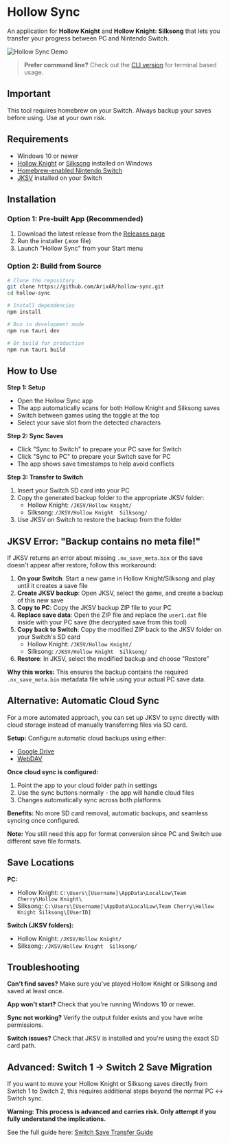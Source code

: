 # Hollow Sync

An application for **Hollow Knight** and **Hollow Knight: Silksong** that lets you transfer your progress between PC and Nintendo Switch.

![Hollow Sync Demo](./demo.gif)

> **Prefer command line?** Check out the [CLI version](https://gist.github.com/ArixAR/1e4c9672a8c95e398d369efe5ff54807) for terminal based usage.

## Important

This tool requires homebrew on your Switch. Always backup your saves before using. Use at your own risk.

## Requirements

- Windows 10 or newer
- [Hollow Knight](https://store.steampowered.com/app/367520/Hollow_Knight/) or [Silksong](https://store.steampowered.com/app/1030300/Hollow_Knight_Silksong/) installed on Windows
- [Homebrew-enabled Nintendo Switch](https://switch.hacks.guide/)
- [JKSV](https://github.com/J-D-K/JKSV) installed on your Switch

## Installation

### Option 1: Pre-built App (Recommended)
1. Download the latest release from the [Releases page](https://github.com/ArixAR/hollow-sync/releases)
2. Run the installer (.exe file)
3. Launch "Hollow Sync" from your Start menu

### Option 2: Build from Source
```bash
# Clone the repository
git clone https://github.com/ArixAR/hollow-sync.git
cd hollow-sync

# Install dependencies
npm install

# Run in development mode
npm run tauri dev

# Or build for production
npm run tauri build
```

## How to Use

**Step 1: Setup**
- Open the Hollow Sync app
- The app automatically scans for both Hollow Knight and Silksong saves
- Switch between games using the toggle at the top
- Select your save slot from the detected characters

**Step 2: Sync Saves**
- Click "Sync to Switch" to prepare your PC save for Switch
- Click "Sync to PC" to prepare your Switch save for PC
- The app shows save timestamps to help avoid conflicts

**Step 3: Transfer to Switch**
1. Insert your Switch SD card into your PC
2. Copy the generated backup folder to the appropriate JKSV folder:
   - Hollow Knight: `/JKSV/Hollow Knight/`
   - Silksong: `/JKSV/Hollow Knight  Silksong/`
3. Use JKSV on Switch to restore the backup from the folder

## JKSV Error: "Backup contains no meta file!" 

If JKSV returns an error about missing `.nx_save_meta.bin` or the save doesn't appear after restore, follow this workaround:

1. **On your Switch**: Start a new game in Hollow Knight/Silksong and play until it creates a save file
2. **Create JKSV backup**: Open JKSV, select the game, and create a backup of this new save
3. **Copy to PC**: Copy the JKSV backup ZIP file to your PC
4. **Replace save data**: Open the ZIP file and replace the `user1.dat` file inside with your PC save (the decrypted save from this tool)
5. **Copy back to Switch**: Copy the modified ZIP back to the JKSV folder on your Switch's SD card
   - Hollow Knight: `/JKSV/Hollow Knight/`
   - Silksong: `/JKSV/Hollow Knight  Silksong/`
6. **Restore**: In JKSV, select the modified backup and choose "Restore"

**Why this works:** This ensures the backup contains the required `.nx_save_meta.bin` metadata file while using your actual PC save data.

## Alternative: Automatic Cloud Sync

For a more automated approach, you can set up JKSV to sync directly with cloud storage instead of manually transferring files via SD card.

**Setup:** Configure automatic cloud backups using either:
- [Google Drive](https://switch.hacks.guide/homebrew/jksv.html?tab=google-drive#setting-up-remote-save-data-backups-google-drive-webdav)
- [WebDAV](https://switch.hacks.guide/homebrew/jksv.html?tab=webdav#setting-up-remote-save-data-backups-google-drive-webdav)

**Once cloud sync is configured:**
1. Point the app to your cloud folder path in settings
2. Use the sync buttons normally - the app will handle cloud files
3. Changes automatically sync across both platforms

**Benefits:** No more SD card removal, automatic backups, and seamless syncing once configured.

**Note:** You still need this app for format conversion since PC and Switch use different save file formats.

## Save Locations

**PC:**
- Hollow Knight: `C:\Users\[Username]\AppData\LocalLow\Team Cherry\Hollow Knight\`
- Silksong: `C:\Users\[Username]\AppData\LocalLow\Team Cherry\Hollow Knight Silksong\[UserID]`

**Switch (JKSV folders):**
- Hollow Knight: `/JKSV/Hollow Knight/`
- Silksong: `/JKSV/Hollow Knight  Silksong/`

## Troubleshooting

**Can't find saves?** Make sure you've played Hollow Knight or Silksong and saved at least once.

**App won't start?** Check that you're running Windows 10 or newer.

**Sync not working?** Verify the output folder exists and you have write permissions.

**Switch issues?** Check that JKSV is installed and you're using the exact SD card path.

## Advanced: Switch 1 → Switch 2 Save Migration

If you want to move your Hollow Knight or Silksong saves directly from Switch 1 to Switch 2, this requires additional steps beyond the normal PC ↔ Switch sync.

**Warning: This process is advanced and carries risk. Only attempt if you fully understand the implications.**

See the full guide here: [Switch Save Transfer Guide](https://gist.github.com/ArixAR/3a537f9a25f9f608e59f6721696ece48)